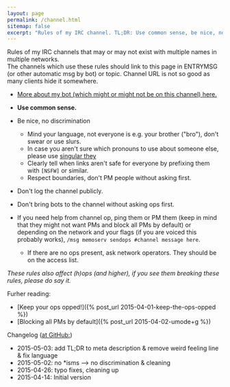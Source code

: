 ```yaml
---
layout: page
permalink: /channel.html
sitemap: false
excerpt: "Rules of my IRC channel. TL;DR: Use common sense, be nice, no discrimination, no public logging, don't bring bots without permission. Thanks ♥"
---
```


Rules of my IRC channels that may or may not exist with multiple names
in multiple networks.<br/>The channels which use these rules should link
to this page in ENTRYMSG (or other automatic msg by bot) or topic. Channel
URL is not so good as many clients hide it somewhere.

* [More about my bot (which might or might not be on this channel) here.](bot.html)

* **Use common sense.**
* Be nice, no discrimination
    * Mind your language, not everyone is e.g. your brother ("bro"), don't
      swear or use slurs.
    * In case you aren't sure which pronouns to use about someone else,
      please use [singular they](https://en.wikipedia.org/wiki/Singular_they)
    * Clearly tell when links aren't safe for everyone by prefixing them
      with `[NSFW]` or similar.
    * Respect boundaries, don't PM people without asking first.
* Don't log the channel publicly.
* Don't bring bots to the channel without asking ops first.
* If you need help from channel op, ping them or PM them (keep in mind that
  they might not want PMs and block all PMs by default) or depending on
  the network and your flags (if you are voiced this probably works),
  `/msg memoserv sendops #channel message here`.
    * If there are no ops present, ask network operators. They should be
      on the access list.

*These rules also affect (h)ops (and higher), if you see them breaking
these rules, please do say it.*

Furher reading:

* [Keep your ops opped!]({% post_url 2015-04-01-keep-the-ops-opped %})
* [Blocking all PMs by default]({% post_url 2015-04-02-umode+g %})

Changelog ([at GitHub:](https://github.com/Mikaela/mikaela.github.io/commits/master/pages/channel.markdown))

* 2015-05-03: add TL;DR to meta description & remove weird feeling line &
  fix language
* 2015-05-02: no \*isms --> no discrimination & cleaning
* 2015-04-26: typo fixes, cleaning up
* 2015-04-14: Initial version

